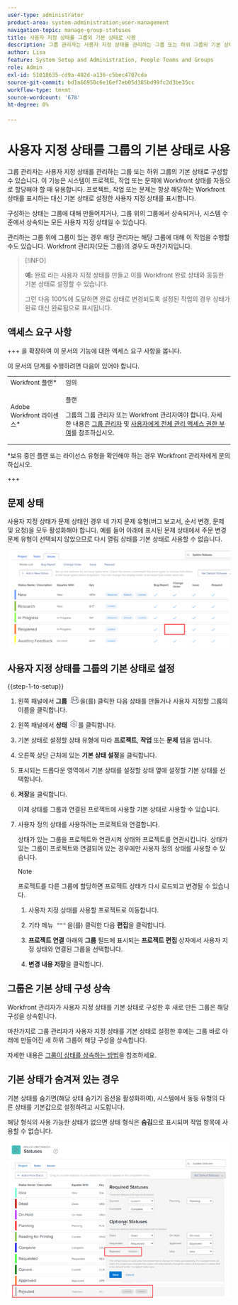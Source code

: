 ```yaml
---
user-type: administrator
product-area: system-administration;user-management
navigation-topic: manage-group-statuses
title: 사용자 지정 상태를 그룹의 기본 상태로 사용
description: 그룹 관리자는 사용자 지정 상태를 관리하는 그룹 또는 하위 그룹의 기본 상태로 구성할 수 있습니다.
author: Lisa
feature: System Setup and Administration, People Teams and Groups
role: Admin
exl-id: 51018635-cd9a-402d-a136-c5bec4707cda
source-git-commit: bd1a66950c6e16ef7eb05d385bd99fc2d3be35cc
workflow-type: tm+mt
source-wordcount: '678'
ht-degree: 0%

---
```


# 사용자 지정 상태를 그룹의 기본 상태로 사용

그룹 관리자는 사용자 지정 상태를 관리하는 그룹 또는 하위 그룹의 기본 상태로 구성할 수 있습니다. 이 기능은 시스템이 프로젝트, 작업 또는 문제에 Workfront 상태를 자동으로 할당해야 할 때 유용합니다. 프로젝트, 작업 또는 문제는 항상 해당하는 Workfront 상태를 표시하는 대신 기본 상태로 설정한 사용자 지정 상태를 표시합니다.

구성하는 상태는 그룹에 대해 만들어지거나, 그룹 위의 그룹에서 상속되거나, 시스템 수준에서 상속되는 모든 사용자 지정 상태일 수 있습니다.

관리하는 그룹 위에 그룹이 있는 경우 해당 관리자는 해당 그룹에 대해 이 작업을 수행할 수도 있습니다. Workfront 관리자(모든 그룹)의 경우도 마찬가지입니다.

>[!INFO]
>
>**예:** 완료 라는 사용자 지정 상태를 만들고 이를 Workfront 완료 상태와 동등한 기본 상태로 설정할 수 있습니다.
>
>그런 다음 100%에 도달하면 완료 상태로 변경되도록 설정된 작업의 경우 상태가 완료 대신 완료됨으로 표시됩니다.

## 액세스 요구 사항

+++ 을 확장하여 이 문서의 기능에 대한 액세스 요구 사항을 봅니다.

이 문서의 단계를 수행하려면 다음이 있어야 합니다.

<table style="table-layout:auto"> 
 <col> 
 <col> 
 <tbody> 
  <tr> 
   <td role="rowheader">Workfront 플랜*</td> 
   <td>임의</td> 
  </tr> 
  <tr> 
   <td role="rowheader">Adobe Workfront 라이센스*</td> 
   <td> <p>플랜 </p> <p>그룹의 그룹 관리자 또는 Workfront 관리자여야 합니다. 자세한 내용은 <a href="../../../administration-and-setup/manage-groups/group-roles/group-administrators.md" class="MCXref xref">그룹 관리자</a> 및 <a href="../../../administration-and-setup/add-users/configure-and-grant-access/grant-a-user-full-administrative-access.md" class="MCXref xref">사용자에게 전체 관리 액세스 권한 부여</a>를 참조하십시오.</p> </td> 
  </tr> 
 </tbody> 
</table>

&#42;보유 중인 플랜 또는 라이선스 유형을 확인해야 하는 경우 Workfront 관리자에게 문의하십시오.

+++

## 문제 상태

사용자 지정 상태가 문제 상태인 경우 네 가지 문제 유형(버그 보고서, 순서 변경, 문제 및 요청)을 모두 활성화해야 합니다. 예를 들어 아래에 표시된 문제 상태에서 주문 변경 문제 유형이 선택되지 않았으므로 다시 열림 상태를 기본 상태로 사용할 수 없습니다.

![](assets/all-4-issue-types-enabled.png)

## 사용자 지정 상태를 그룹의 기본 상태로 설정

{{step-1-to-setup}}

1. 왼쪽 패널에서 **그룹** ![](assets/groups-icon.png)을(를) 클릭한 다음 상태를 만들거나 사용자 지정할 그룹의 이름을 클릭합니다.
1. 왼쪽 패널에서 **상태** ![](assets/gear-icon-settings.png)를 클릭합니다.
1. 기본 상태로 설정할 상태 유형에 따라 **프로젝트**, **작업** 또는 **문제** 탭을 엽니다.
1. 오른쪽 상단 근처에 있는 **기본 상태 설정**&#x200B;을 클릭합니다.
1. 표시되는 드롭다운 영역에서 기본 상태를 설정할 상태 옆에 설정할 기본 상태를 선택합니다.
1. **저장**&#x200B;을 클릭합니다.

   이제 상태를 그룹과 연결된 프로젝트에 사용할 기본 상태로 사용할 수 있습니다.

1. 사용자 정의 상태를 사용하려는 프로젝트와 연결합니다.

   상태가 있는 그룹을 프로젝트와 연관시켜 상태와 프로젝트를 연관시킵니다. 상태가 있는 그룹이 프로젝트와 연결되어 있는 경우에만 사용자 정의 상태를 사용할 수 있습니다.

   >[!NOTE]
   >
   >프로젝트를 다른 그룹에 할당하면 프로젝트 상태가 다시 로드되고 변경될 수 있습니다.

   1. 사용자 지정 상태를 사용할 프로젝트로 이동합니다.
   1. 기타 메뉴 ![](assets/more-icon.png)을(를) 클릭한 다음 **편집**&#x200B;을 클릭합니다.
   1. **프로젝트 연결** 아래의 **그룹** 필드에 표시되는 **프로젝트 편집** 상자에서 사용자 지정 상태와 연결된 그룹을 선택합니다.

   1. **변경 내용 저장**&#x200B;을 클릭합니다.

## 그룹은 기본 상태 구성 상속

Workfront 관리자가 사용자 지정 상태를 기본 상태로 구성한 후 새로 만든 그룹은 해당 구성을 상속합니다.

마찬가지로 그룹 관리자가 사용자 지정 상태를 기본 상태로 설정한 후에는 그룹 바로 아래에 만들어진 새 하위 그룹이 해당 구성을 상속합니다.

자세한 내용은 [그룹이 상태를 상속하는 방법](../../../administration-and-setup/manage-groups/manage-group-statuses/how-groups-inherit-statuses.md)을 참조하세요.

## 기본 상태가 숨겨져 있는 경우

기본 상태를 숨기면(해당 상태 숨기기 옵션을 활성화하여), 시스템에서 동등 유형의 다른 상태를 기본값으로 설정하려고 시도합니다.

해당 형식의 사용 가능한 상태가 없으면 상태 형식은 **숨김**&#x200B;으로 표시되며 작업 항목에 사용할 수 없습니다.

![](assets/when-hide-default-status-no-equivalent.png)
